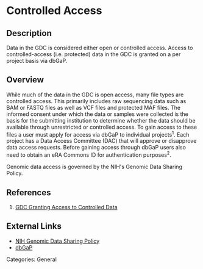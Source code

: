# Controlled Access #
## Description ##
Data in the GDC is considered either open or controlled access.  Access to controlled-access (i.e. protected) data in the GDC is granted on a per project basis via dbGaP.

## Overview ##

While much of the data in the GDC is open access, many file types are controlled access. This primarily includes raw sequencing data such as BAM or FASTQ files as well as VCF files and protected MAF files. The informed consent under which the data or samples were collected is the basis for the submitting institution to determine whether the data should be available through unrestricted or controlled access. To gain access to these files a user must apply for access via dbGaP to individual projects<sup>1</sup>. Each project has a Data Access Committee (DAC) that will approve or disapprove data access requests.  Before gaining access through dbGaP users also need to obtain an eRA Commons ID for authentication purposes<sup>2</sup>.  

Genomic data access is governed by the NIH's Genomic Data Sharing Policy.  

## References ##
1. [GDC Granting Access to Controlled Data](https://gdc.cancer.gov/access-data/obtaining-access-controlled-data)

## External Links ##
* [NIH Genomic Data Sharing Policy](https://gds.nih.gov/03policy2.html)
* [dbGaP](https://www.ncbi.nlm.nih.gov/gap)

Categories: General
